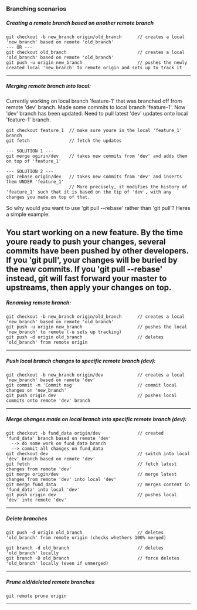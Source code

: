 ### Branching scenarios

##### Creating a remote branch based on another remote branch

```
git checkout -b new_branch origin/old_branch      // creates a local 'new_branch' based on remote 'old_branch'
--- OR ---
git checkout old_branch                           // creates a local 'old_branch' based on remote 'old_branch'
git push -u origin new_branch                     // pushes the newly created local 'new_branch' to remote origin and sets up to track it

```
----------------------------------------------------------------------------------------------
##### Merging remote branch into local:

Currently working on local branch 'feature-1' that was branched off from remote 'dev' branch.
Made some commits to local branch 'feature-1'.
Now 'dev' branch has been updated.
Need to pull latest 'dev' updates onto local 'feature-1' branch.

```
git checkout feature_1  // make sure youre in the local 'feature_1' branch
git fetch               // fetch the updates

--- SOLUTION 1 ---
git merge ogirin/dev    // takes new commits from 'dev' and adds them on top of 'feature_1'

--- SOLUTION 2 ---
git rebase origin/dev   // takes new commits from 'dev' and inserts them UNDER 'feature_1'
                        // More precisely, it modifies the history of 'feature_1' such that it is based on the tip of 'dev', with any changes you made on top of that.
```

So why would you want to use 'git pull --rebase' rather than 'git pull'? Heres a simple example:

You start working on a new feature.
By the time youre ready to push your changes, several commits have been pushed by other developers.
If you 'git pull', your changes will be buried by the new commits.
If you 'git pull --rebase' instead, git will fast forward your master to upstreams, then apply your changes on top.
----------------------------------------------------------------------------------------------
##### Renaming remote branch:

```
git checkout -b new_branch origin/old_branch      // creates a local 'new_branch' based on remote 'old_branch'
git push -u origin new_branch                     // pushes the local 'new_branch' to remote (-u sets up tracking)
git push -d origin old_branch                     // deletes 'old_branch' from remote origin

```
----------------------------------------------------------------------------------------------
##### Push local branch changes to specific remote branch (dev):

```
git checkout -b new_branch origin/dev             // creates a local 'new_branch' based on remote 'dev'
git commit -m 'Commit msg'                        // commit local changes on 'new_branch'
git push origin dev                               // pushes local commits onto remote 'dev' branch

```

----------------------------------------------------------------------------------------------
##### Merge changes made on local branch into specific remote branch (dev):

```
git checkout -b fund_data origin/dev              // created 'fund_data' branch based on remote 'dev'
  --> do some work on fund_data branch
  --> commit all changes on fund_data
git checkout dev                                  // switch into local 'dev' branch based on remote 'dev'
git fetch                                         // fetch latest changes from remote 'dev'
git merge origin/dev                              // merge latest changes from remote 'dev' into local 'dev'
git merge fund_data                               // merges content in 'fund_data' into local 'dev'
git push origin dev                               // pushes local 'dev' into remote 'dev'

```
----------------------------------------------------------------------------------------------
##### Delete branches

```
git push -d origin old_branch                     // deletes 'old_branch' from remote origin (checks whethers 100% merged)

git branch -d old_branch                          // deletes 'old_branch' locally
git branch -D old_branch                          // force deletes 'old_branch' locally (even if unmerged)

```
----------------------------------------------------------------------------------------------
##### Prune old/deleted remote branches

```
git remote prune origin

```
----------------------------------------------------------------------------------------------


